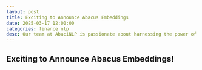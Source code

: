 ```yaml
---
layout: post
title: Exciting to Announce Abacus Embeddings
date: 2025-03-17 12:00:00
categories: finance nlp
desc: Our team at AbaciNLP is passionate about harnessing the power of financial text data. Today, we're proud to introduce our latest breakthrough: a cutting-edge financial embedding model and API that surpasses existing public models. And this is just the beginning - stay tuned for more exciting developments to come!
---
```


## Exciting to Announce Abacus Embeddings!